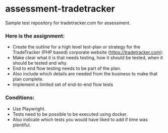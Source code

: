 # assessment-tradetracker
Sample test repository for tradetracker.com for assessment.

### **Here is the assignment:**
 - Create the outline for a high level test-plan or strategy for the TradeTracker (PHP based) corporate website (https://tradetracker.com):
 - Make clear what it is that needs testing, how it should be tested, when it should be tested and why.
 - End to end flow testing needs to be part of the plan.
 - Also include which details are needed from the business to make that plan complete.
 - Implement a limited set of end-to-end flow tests
### **Conditions:**
  - Use Playwright.
  - Tests need to be possible to be executed using docker.
  - Also indicate which tests you would have liked to add if time was plentiful.
